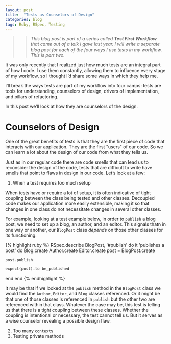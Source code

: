 ```yaml
---
layout: post
title:  "Tests as Counselors of Design"
categories: blog
tags: Ruby, RSpec, Testing
---
```


>> _This blog post is part of a series called **Test First Workflow** that came out of a talk I gave last year.
I will write a separate blog post for each of the four ways I use tests in my workflow. This is part two._

It was only recently that I realized just how much tests are an integral part of how I code.
I use them constantly, allowing them to influence every stage of my workflow, so I thought I’d share some ways in which they help me.

I’ll break the ways tests are part of my workflow into four camps: tests are tools for understanding, counselors of design, drivers of implementation, and pillars of refactoring.

In this post we’ll look at how they are counselors of the design.

# Counselors of Design

One of the great benefits of tests is that they are the first piece of code that interacts with our application.
They are the first "users" of our code. So we can learn a lot about the design of our code from what they tells us.

Just as in our regular code there are code smells that can lead us to reconsider the design of the code, tests that are difficult to write have smells that point to
flaws in design in our code. Let’s look at a few:

1. When a test requires too much setup

When tests have or require a lot of setup, it is often indicative of tight coupling between the class being tested and other classes.
Decoupled code makes our application more easily extensible, making it so that changes in one class do not necessitate changes in several other classes.

For example, looking at a test example below, in order to `publish` a blog post, we need to set up a blog, an author, and an editor.
This signals thatn in one way or another, our `BlogPost` class _depends_ on those other classes for its functioning.

{% highlight ruby %}
RSpec.describe BlogPost, '#publish' do
  it 'publishes a post' do
    Blog.create
    Author.create
    Editor.create
    post = BlogPost.create

    post.publish

    expect(post).to be_published
  end
end
{% endhighlight %}

It may be that if we looked at the `publish` method in the `BlogPost` class we would find the `Author`, `Editor`, and `Blog` classes referenced. Or it might be that
one of those classes is referenced in `publish` but the other two are referenced within that class. Whatever the case may be, this test is telling us that there is
a tight coupling between these classes. Whether the coupling is intentional or necessary, the test cannot tell us. But it serves as a wise counselor revealing a possible
design flaw.

2. Too many `context`s
3. Testing private methods


